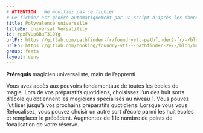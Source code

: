 ```yaml
---
# ATTENTION : Ne modifiez pas ce fichier
# Ce fichier est généré automatiquement par un script d'après les données du module Foundry VTT officiel et de sa traduction
title: Polyvalence universelle
titleEn: Universal Versatility
id: rpxFVUp8BuF31DYg
urlFr: https://gitlab.com/pathfinder-fr/foundryvtt-pathfinder2-fr/-/blob/master/data/feats/rpxFVUp8BuF31DYg.htm
urlEn: https://gitlab.com/hooking/foundry-vtt---pathfinder-2e/-/blob/master/packs/data/feats.db/universal-versatility.json
group: feats
layout: dons
---
```

**Prérequis**  magicien universaliste, main de l’apprenti

Vous avez accès aux pouvoirs fondamentaux de toutes les écoles de magie. Lors de vos préparatifs quotidiens, choisissez l’un des huit sorts d’école qu’obtiennent les magiciens spécialisés au niveau 1. Vous pouvez l’utiliser jusqu’à vos prochains préparatifs quotidiens. Lorsque vous vous Refocalisez, vous pouvez choisir un autre sort d’école parmi les huit écoles et remplacer le précédent. Augmentez de 1 le nombre de points de focalisation de votre réserve.


